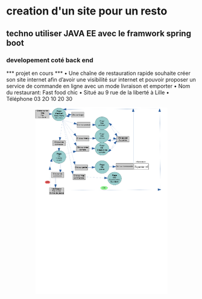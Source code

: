 # creation d'un site pour un resto 
## techno utiliser JAVA EE avec le framwork spring boot
### developement coté back end
*** projet en cours ***
• Une chaîne de restauration rapide souhaite créer son site internet afin d’avoir une visibilité sur internet et pouvoir proposer un service de commande en ligne avec un mode livraison et emporter 
• Nom du restaurant: Fast food chic 
• Situé au 9 rue de la liberté à Lille 
• Téléphone 03 2O 10 20 30
<p align="center">
  <img src="docTechnique.png" width="350" alt="accessibility text">
</p>